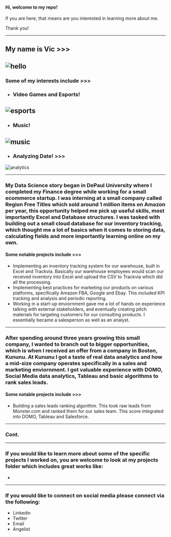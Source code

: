 #### Hi, welcome to my repo! 
If you are here, that means are you interested in learning more about me. 

Thank you! 

---------

## My name is Vic >>> 
![hello](https://github.com/vic-voskovsky/Portfolio/blob/master/images/hello_vic.jpg)
---------

### Some of my interests include >>>

- ### Video Games and Esports! 
![esports](https://github.com/vic-voskovsky/Portfolio/blob/master/images/esports.jpg)
---------
- ### Music!
![music](https://github.com/vic-voskovsky/Portfolio/blob/master/images/music.jpg)
---------
- ### Analyzing Date! >>>
![analytics](https://github.com/vic-voskovsky/Portfolio/blob/master/images/analytics.jpg)

---------

### My Data Science story began in DePaul University where I completed my Finance degree while working for a small ecommerce startup. I was interning at a small company called Region Free Titles which sold around 1 million items on Amazon per year, this opportunity helped me pick up useful skills, most importantly Excel and Database structures. I was tasked with building out a small cloud database for our inventory tracking, which thought me a lot of basics when it comes to storing data, calculating fields and more importantly learning online on my own. 

#### Some notable projects include >>>
- Implementing an inventory tracking system for our warehouse, built in Excel and Trackvia. Basically our warehouse employees would scan our received inventory into Excel and upload the CSV to Trackvia which did all the processing. 
- Implementing best practices for marketing our products on various platforms, specifically Amazon FBA, Google and Ebay. This included KPI tracking and analysis and periodic reporting. 
- Working in a start-up  enviornment gave me a lot of hands on experience talking with external stakeholders, and eventually creating pitch materials for targeting customers for our consulting products. I essentially became a salesperson as well as an analyst. 

---------

### After spending around three years growing this small company, I wanted to branch out to bigger opportunities, which is when I received an offer from a company in Boston, Kununu. At Kununu I got a taste of real data analytics and how a mid-size company operates specifically in a sales and marketing enviornment. I got valuable experience with DOMO, Social Media data analytics, Tableau and basic algorithms to rank sales leads. 

#### Some notable projects include >>>
- Building a sales leads ranking algorithm. This took raw leads from Monster.com and ranked them for our sales team. This score integrated into DOMO, Tableau and Salesforce. 

---------

### Cont. 

---------

### If you would like to learn more about some of the specific projects I worked on, you are welcome to look at my projects folder which includes great works like: 

- 

---------

### If you would like to connect on social media please connect via the following: 
- Linkedin 
- Twitter
- Email 
- Angelist

